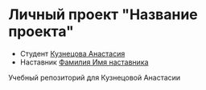 # Личный проект "Название проекта"
* Студент [Кузнецова Анастасия](http://t.me/kukuznetsova10)
* Наставник [Фамилия Имя наставника](http://t.me/doroshegor)

Учебный репозиторий для Кузнецовой Анастасии
